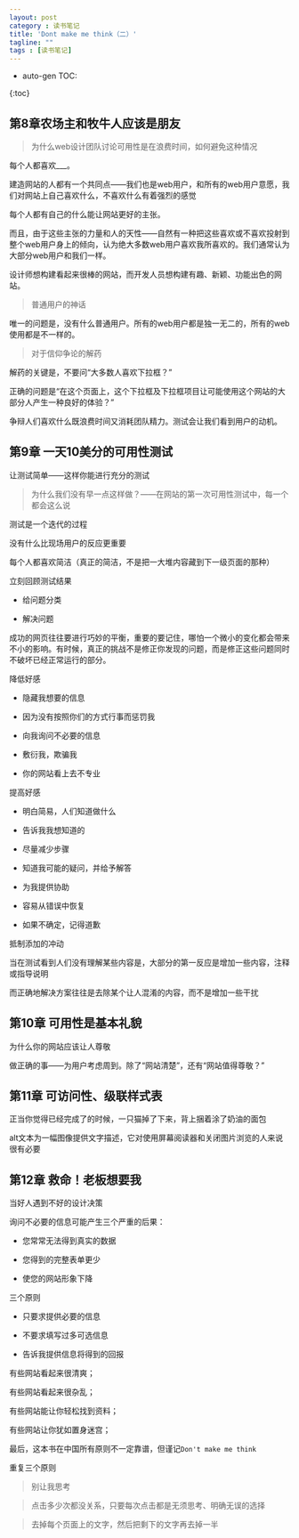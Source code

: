 ```yaml
---
layout: post
category : 读书笔记
title: 'Dont make me think（二）'
tagline: ""
tags : [读书笔记]
---
```


* auto-gen TOC:

{:toc}

## 第8章农场主和牧牛人应该是朋友

> 为什么web设计团队讨论可用性是在浪费时间，如何避免这种情况

每个人都喜欢___。

建造网站的人都有一个共同点——我们也是web用户，和所有的web用户意愿，我们对网站上自己喜欢什么，不喜欢什么有着强烈的感觉

每个人都有自己的什么能让网站更好的主张。

<!--break-->

而且，由于这些主张的力量和人的天性——自然有一种把这些喜欢或不喜欢投射到整个web用户身上的倾向，认为绝大多数web用户喜欢我所喜欢的。我们通常认为大部分web用户和我们一样。

设计师想构建看起来很棒的网站，而开发人员想构建有趣、新颖、功能出色的网站。

> 普通用户的神话

唯一的问题是，没有什么普通用户。所有的web用户都是独一无二的，所有的web使用都是不一样的。

> 对于信仰争论的解药

解药的关键是，不要问“大多数人喜欢下拉框？”

正确的问题是“在这个页面上，这个下拉框及下拉框项目让可能使用这个网站的大部分人产生一种良好的体验？”

争辩人们喜欢什么既浪费时间又消耗团队精力。测试会让我们看到用户的动机。

## 第9章 一天10美分的可用性测试

让测试简单——这样你能进行充分的测试

> 为什么我们没有早一点这样做？——在网站的第一次可用性测试中，每一个都会这么说

测试是一个迭代的过程

没有什么比现场用户的反应更重要

每个人都喜欢简洁（真正的简洁，不是把一大堆内容藏到下一级页面的那种）

立刻回顾测试结果

- 给问题分类

- 解决问题

成功的网页往往要进行巧妙的平衡，重要的要记住，哪怕一个微小的变化都会带来不小的影响。有时候，真正的挑战不是修正你发现的问题，而是修正这些问题同时不破坏已经正常运行的部分。

降低好感

- 隐藏我想要的信息

- 因为没有按照你们的方式行事而惩罚我

- 向我询问不必要的信息

- 敷衍我，欺骗我

- 你的网站看上去不专业

提高好感

- 明白简易，人们知道做什么

- 告诉我我想知道的

- 尽量减少步骤

- 知道我可能的疑问，并给予解答

- 为我提供协助

- 容易从错误中恢复

- 如果不确定，记得道歉

抵制添加的冲动

当在测试看到人们没有理解某些内容是，大部分的第一反应是增加一些内容，注释或指导说明

而正确地解决方案往往是去除某个让人混淆的内容，而不是增加一些干扰


## 第10章 可用性是基本礼貌

为什么你的网站应该让人尊敬

做正确的事——为用户考虑周到。除了“网站清楚”，还有“网站值得尊敬？”

## 第11章 可访问性、级联样式表

正当你觉得已经完成了的时候，一只猫掉了下来，背上捆着涂了奶油的面包

alt文本为一幅图像提供文字描述，它对使用屏幕阅读器和关闭图片浏览的人来说很有必要

## 第12章 救命！老板想要我

当好人遇到不好的设计决策

询问不必要的信息可能产生三个严重的后果：

- 您常常无法得到真实的数据

- 您得到的完整表单更少

- 使您的网站形象下降

三个原则

- 只要求提供必要的信息

- 不要求填写过多可选信息

- 告诉我提供信息将得到的回报


有些网站看起来很清爽；

有些网站看起来很杂乱；

有些网站能让你轻松找到资料；

有些网站让你犹如置身迷宫；

最后，这本书在中国所有原则不一定靠谱，但谨记`Don't make me think`

重复三个原则

> 别让我思考

> 点击多少次都没关系，只要每次点击都是无须思考、明确无误的选择

> 去掉每个页面上的文字，然后把剩下的文字再去掉一半